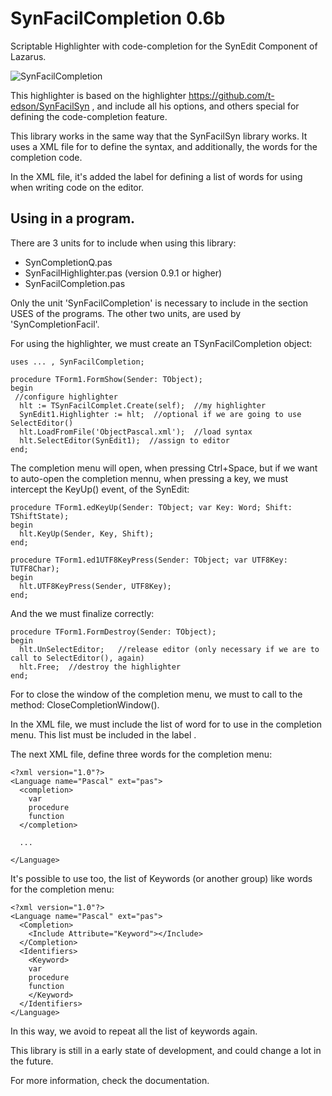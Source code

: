 SynFacilCompletion 0.6b
=======================

Scriptable Highlighter with code-completion for the SynEdit Component of Lazarus. 

![SynFacilCompletion](http://blog.pucp.edu.pe/media/4946/20140920-synfacilcomplet1.png "Título de la imagen")

This highlighter is based on the highlighter https://github.com/t-edson/SynFacilSyn , and include all his options, and others special for defining the code-completion feature.

This library works in the same way that the SynFacilSyn library works. It uses a XML file for to define the syntax, and additionally, the words for the completion code.
 
In the XML file, it's added the label <COMPLETION> for defining a list of words for using when writing code on the editor.

## Using in a program.

There are 3 units for to include  when using this library:

* SynCompletionQ.pas
* SynFacilHighlighter.pas  (version 0.9.1 or higher)
* SynFacilCompletion.pas

Only the unit 'SynFacilCompletion' is necessary to include in the section USES of the programs. The other two units, are used by 'SynCompletionFacil'.

For using the highlighter, we must create an TSynFacilCompletion object: 

```
uses ... , SynFacilCompletion;

procedure TForm1.FormShow(Sender: TObject);
begin
 //configure highlighter
  hlt := TSynFacilComplet.Create(self);  //my highlighter
  SynEdit1.Highlighter := hlt;  //optional if we are going to use SelectEditor()
  hlt.LoadFromFile('ObjectPascal.xml');  //load syntax
  hlt.SelectEditor(SynEdit1);  //assign to editor
end;
```

The completion menu will open, when pressing Ctrl+Space, but if we want to auto-open the completion mennu, when pressing a key, we must intercept the KeyUp() event, of the SynEdit:

```
procedure TForm1.edKeyUp(Sender: TObject; var Key: Word; Shift: TShiftState);
begin
  hlt.KeyUp(Sender, Key, Shift);
end;

procedure TForm1.ed1UTF8KeyPress(Sender: TObject; var UTF8Key: TUTF8Char);
begin
  hlt.UTF8KeyPress(Sender, UTF8Key);
end;
```

And the we must finalize correctly:

```
procedure TForm1.FormDestroy(Sender: TObject);
begin
  hlt.UnSelectEditor;   //release editor (only necessary if we are to call to SelectEditor(), again)
  hlt.Free;  //destroy the highlighter
end;
```

For to close the window of the completion menu, we must to call to the method:  CloseCompletionWindow().

In the XML file, we must include the list of word for to use in the completion menu. This list must be included in the label <COMPLETION>. 

The next XML file, define three words for the completion menu:

```
<?xml version="1.0"?>
<Language name="Pascal" ext="pas">
  <completion>
    var
    procedure
    function 
  </completion>
  
  ...
  
</Language>
```

It's possible to use too, the list of Keywords (or another group) like words for the completion menu:

```
<?xml version="1.0"?>
<Language name="Pascal" ext="pas">
  <Completion> 
    <Include Attribute="Keyword"></Include>
  </Completion>
  <Identifiers>
    <Keyword>
    var
    procedure
    function 
    </Keyword>
  </Identifiers>
</Language>
```

In this way, we avoid to repeat all the list of keywords again.

This library is still in a early state of development, and could change a lot in the future.

For more information, check the documentation.


